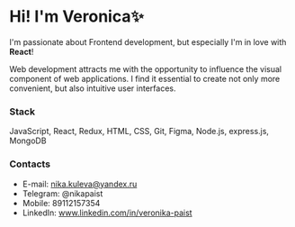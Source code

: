 # Hi! I'm Veronica✨

I'm passionate about Frontend development, but especially I'm in love with **React**!

Web development attracts me with the opportunity to influence the visual component of web applications. 
I find it essential to create not only more convenient, but also intuitive user interfaces.

### Stack
JavaScript, React, Redux, HTML, CSS, Git, Figma, Node.js, express.js, MongoDB

### Contacts
* E-mail: nika.kuleva@yandex.ru
* Telegram: @nikapaist
* Mobile: 89112157354
* LinkedIn: www.linkedin.com/in/veronika-paist
